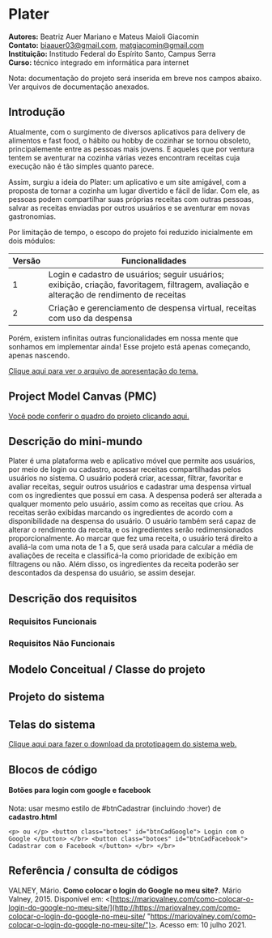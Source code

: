 # Plater

**Autores:** Beatriz Auer Mariano e Mateus Maioli Giacomin </br>
**Contato:** biaauer03@gmail.com, matgiacomin@gmail.com </br>
**Instituição:** Institudo Federal do Espírito Santo, Campus Serra </br>
**Curso:** técnico integrado em informática para internet

Nota: documentação do projeto será inserida em breve nos campos abaixo. Ver arquivos de documentação anexados.

## Introdução
Atualmente, com o surgimento de diversos aplicativos para delivery de alimentos e fast food, o hábito ou hobby de cozinhar se tornou obsoleto, principalemente entre as pessoas mais jovens. E aqueles que por ventura tentem se aventurar na cozinha várias vezes encontram receitas cuja execução não é tão simples quanto parece.

Assim, surgiu a ideia do Plater: um aplicativo e um site amigável, com a proposta de tornar a cozinha um lugar divertido e fácil de lidar. Com ele, as pessoas podem compartilhar suas próprias receitas com outras pessoas, salvar as receitas enviadas por outros usuários e se aventurar em novas gastronomias.

Por limitação de tempo, o escopo do projeto foi reduzido inicialmente em dois módulos:

| Versão | Funcionalidades |
| ------------ | ------------ |
|1| Login e cadastro de usuários; seguir usuários; exibição, criação, favoritagem, filtragem, avaliação e alteração de rendimento de receitas  |
|2| Criação e gerenciamento de despensa virtual, receitas com uso da despensa  |

Porém, existem infinitas outras funcionalidades em nossa mente que sonhamos em implementar ainda! Esse projeto está apenas começando, apenas nascendo.

[Clique aqui para ver o arquivo de apresentação do tema.](https://github.com/auerbeatriz/plater-web/blob/761f14a4abced02bab9ba4e162661bf168d248aa/doc/definicaotema.pdf)

## Project Model Canvas (PMC)
[Você pode conferir o quadro do projeto clicando aqui.](https://github.com/auerbeatriz/plater-web/blob/dea4d084fb6a8cca18ce5e4d0eb6edc1dd212926/doc/pmc.pdf)

## Descrição do mini-mundo
Plater é uma plataforma web e aplicativo móvel que permite aos usuários, por meio de login ou cadastro, acessar receitas compartilhadas pelos usuários no sistema. O usuário poderá criar, acessar, filtrar, favoritar e avaliar receitas, seguir outros usuários e cadastrar uma despensa virtual com os ingredientes que possui em casa. A despensa poderá ser alterada a qualquer momento pelo usuário, assim como as receitas que criou. As receitas serão exibidas marcando os ingredientes de acordo com a disponibilidade na despensa do usuário. O usuário também será capaz de alterar o rendimento da receita, e os ingredientes serão redimensionados proporcionalmente. Ao marcar que fez uma receita, o usuário terá direito a avaliá-la com uma nota de 1 a 5, que será usada para calcular a média de avaliações de receita e classificá-la como prioridade de exibição em filtragens ou não. Além disso, os ingredientes da receita poderão ser descontados da despensa do usuário, se assim desejar.

## Descrição dos requisitos
### Requisitos Funcionais
### Requisitos Não Funcionais
## Modelo Conceitual / Classe do projeto
## Projeto do sistema
## Telas do sistema

[Clique aqui para fazer o download da prototipagem do sistema web.](https://github.com/auerbeatriz/plater-web/raw/main/doc/prototipagem_web/Imagens%20-%20wireframes%20web%20Plater.zip)

## Blocos de código

#### Botões para login com google e facebook
Nota: usar mesmo estilo de #btnCadastrar (incluindo :hover) de **cadastro.html**

`<p> ou </p>
<button class="botoes" id="btnCadGoogle"> Login com o Google </button> </br>
<button class="botoes" id="btnCadFacebook"> Cadastrar com o Facebook </button> </br>
</br>` 

## Referência / consulta de códigos

VALNEY, Mário. **Como colocar o login do Google no meu site?**. Mário Valney, 2015. Disponível em: <[https://mariovalney.com/como-colocar-o-login-do-google-no-meu-site/](http://https://mariovalney.com/como-colocar-o-login-do-google-no-meu-site/ "https://mariovalney.com/como-colocar-o-login-do-google-no-meu-site/")>. Acesso em: 10 julho 2021.
